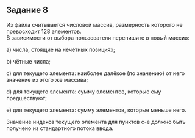 ## Задание 8

Из файла считывается числовой массив, размерность которого не превосходит 128 элементов. \
В зависимости от выбора пользователя перепишите в новый массив:

a) числа, стоящие на нечётных позициях;

b) чётные числа;

c) для текущего элемента: наиболее далёкое (по значению) от него значение из этого же массива;

d) для текущего элемента: сумму элементов, которые ему предшествуют;

e) для текущего элемента: сумму элементов, которые меньше него.

Значение индекса текущего элемента для пунктов c-e должно быть получено из стандартного потока ввода.
